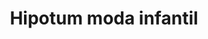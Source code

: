 ---
title: "Hipotum moda infantil"
url: /santa-coloma-de-gramenet/hipotum-moda-infantil/
shop: Kleidung
---